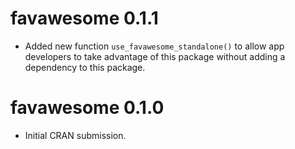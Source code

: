 # favawesome 0.1.1

* Added new function `use_favawesome_standalone()` to allow app developers to
  take advantage of this package without adding a dependency to this package.

# favawesome 0.1.0

* Initial CRAN submission.
